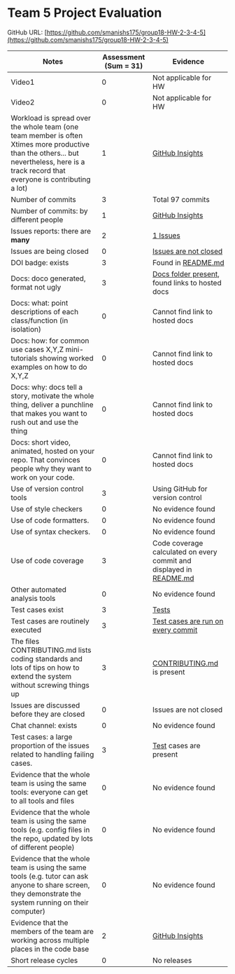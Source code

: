 # Team 5 Project Evaluation
GitHub URL: [https://github.com/smanishs175/group18-HW-2-3-4-5](https://github.com/smanishs175/group18-HW-2-3-4-5)

|Notes|Assessment (Sum = 31)|Evidence|
|-----|----------|--------|
|Video1|0|Not applicable for HW|
|Video2|0|Not applicable for HW|
|Workload is spread over the whole team (one team member is often Xtimes more productive than the others... but nevertheless, here is a track record that everyone is contributing a lot)|1|[GitHub Insights](https://github.com/smanishs175/group18-HW-2-3-4-5/graphs/contributors)|
|Number of commits|3|Total 97 commits|
|Number of commits: by different people|1|[GitHub Insights](https://github.com/smanishs175/group18-HW-2-3-4-5/graphs/contributors)|
|Issues reports: there are **many**|2|[1 Issues](https://github.com/smanishs175/group18-HW-2-3-4-5/issues?q=is%3Aissue)|
|Issues are being closed|0|[Issues are not closed](https://github.com/smanishs175/group18-HW-2-3-4-5/issues?q=is%3Aissue+is%3Aclosed)|
|DOI badge: exists|3|Found in [README.md](https://github.com/smanishs175/group18-HW-2-3-4-5/blob/main/README.md)|
|Docs: doco generated, format not ugly |3|[Docs folder present](https://github.com/smanishs175/group18-HW-2-3-4-5/tree/main/docs/evaluations), found links to hosted docs|
|Docs: what: point descriptions of each class/function (in isolation) |0|Cannot find link to hosted docs|
|Docs: how: for common use cases X,Y,Z mini-tutorials showing worked examples on how to do X,Y,Z|0|Cannot find link to hosted docs|
|Docs: why: docs tell a story, motivate the whole thing, deliver a punchline that makes you want to rush out and use the thing|0|Cannot find link to hosted docs|
|Docs: short video, animated, hosted on your repo. That convinces people why they want to work on your code.|0|Cannot find link to hosted docs|
|Use of version control tools|3|Using GitHub for version control|
|Use of style checkers |0|No evidence found|
|Use of code formatters. |0|No evidence found|
|Use of syntax checkers. |0|No evidence found|
|Use of code coverage |3|Code coverage calculated on every commit and displayed in [README.md](https://github.com/smanishs175/group18-HW-2-3-4-5/blob/main/README.md)|
|Other automated analysis tools|0|No evidence found|
|Test cases exist|3|[Tests](https://github.com/smanishs175/group18-HW-2-3-4-5/tree/main/tests)|
|Test cases are routinely executed|3|[Test cases are run on every commit](https://github.com/smanishs175/group18-HW-2-3-4-5/blob/main/.github/workflows/build.yml)|
|The files CONTRIBUTING.md lists coding standards and lots of tips on how to extend the system without screwing things up|3|[CONTRIBUTING.md](https://github.com/smanishs175/group18-HW-2-3-4-5/blob/main/CONTRIBUTING.md) is present|
|Issues are discussed before they are closed|0|Issues are not closed|
|Chat channel: exists|0|No evidence found|
|Test cases: a large proportion of the issues related to handling failing cases.|3| [Test](https://github.com/smanishs175/group18-HW-2-3-4-5/tree/main/tests) cases are present|
|Evidence that the whole team is using the same tools: everyone can get to all tools and files|0|No evidence found|
|Evidence that the whole team is using the same tools (e.g. config files in the repo, updated by lots of different people)|0|No evidence found|
|Evidence that the whole team is using the same tools (e.g. tutor can ask anyone to share screen, they demonstrate the system running on their computer)|0|No evidence found|
|Evidence that the members of the team are working across multiple places in the code base|2|[GitHub Insights](https://github.com/smanishs175/group18-HW-2-3-4-5/graphs/contributors)|
|Short release cycles |0|No releases|
